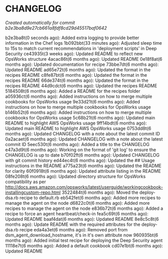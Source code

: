 # CHANGELOG
*Created automatically for commit b2e3ba8d9e27cb661a8fdf8cd29d45517baf0642*

b2e3ba8t(0 seconds ago): Added extra logging to provide better information in the Chef logs
1b092bbt(33 minutes ago): Adjusted sleep time to 15s to match current recommendations in 'deployment scripts' in Deep Security
ce43935t(3 weeks ago): Updated README to reflect new OpsWorks structure
4acac86t(6 months ago): Updated README
0e18f8at(6 months ago): Updated documentation for recipe
73bbe7dt(6 months ago): Updated README
ad65e72t(6 months ago): Updated the format in the recipes README
c8fe87bt(6 months ago): Updated the format in the recipes README
66de374t(6 months ago): Updated the format in the recipes README
44d9cdct(6 months ago): Updated the recipes README
5184508t(6 months ago): Added a README for the recipes folder
a05936ct(6 months ago): Added instructions on how to merge multiple cookbooks for OpsWorks usage
9e33d21t(6 months ago): Added instructions on how to merge multiple cookbooks for OpsWorks usage
b146b52t(6 months ago): Added instructions on how to merge multiple cookbooks for OpsWorks usage
5c68b21t(6 months ago): Updated main README to highlight AWS OpsWorks usage
9ff14bdt(6 months ago): Updated main README to highlight AWS OpsWorks usage
0753dd8t(6 months ago): Updated CHANGELOG with a note about the latest commit ID
0a2acaet(6 months ago): Updated CHANGELOG with a note about the latest commit ID
5eec530t(6 months ago): Added a title to the CHANGELOG
e47a3d9t(6 months ago): Working on the format of 'git log' to ensure the CHANGELOG is up to date
b70f02ft(6 months ago): Updated CHANGELOG with git commit history
ed44ec4t(6 months ago): Updated the ## Usage instructions in the README
a775a23t(6 months ago): Updated the README for clarity
60f0918t(6 months ago): Updated attribute listing in the README
08fe208t(6 months ago): Updated directory structure for OpsWorks compatibility as per http://docs.aws.amazon.com/opsworks/latest/userguide/workingcookbook-installingcustom-repo.html
3522484t(6 months ago): Moved the deploy-dsa.rb recipe to default.rb
eb542fet(6 months ago): Added more recipes to manage the agent on the node
d6822c0t(6 months ago): Added more recipes to manage the agent on the node
e836b72t(6 months ago): Added a recipe to force an agent heartbeat/check-in
fea5c69t(6 months ago): Updated README
baaf4dat(6 months ago): Updated README
8e8c5c8t(6 months ago): Update README with the required attributes for the deploy-dsa.rb recipe
eda4a3et(6 months ago): Removed port from dsm_agent_download_hostname, it's in it's own attribute now
960935bt(6 months ago): Added initial test recipe for deploying the Deep Security agent
11118e7t(6 months ago): Added a default cookbook
cd07e1bt(6 months ago): Updated README
